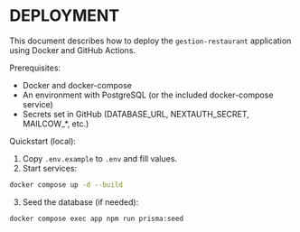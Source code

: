 # DEPLOYMENT

This document describes how to deploy the `gestion-restaurant` application using Docker and GitHub Actions.

Prerequisites:
- Docker and docker-compose
- An environment with PostgreSQL (or the included docker-compose service)
- Secrets set in GitHub (DATABASE_URL, NEXTAUTH_SECRET, MAILCOW_*, etc.)

Quickstart (local):

1. Copy `.env.example` to `.env` and fill values.
2. Start services:

```bash
docker compose up -d --build
```

3. Seed the database (if needed):

```bash
docker compose exec app npm run prisma:seed
```
